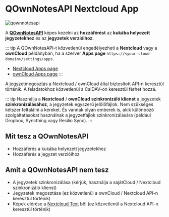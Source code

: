 # QOwnNotesAPI Nextcloud App


![qownnotesapi](/img/qownnotesapi.png)

A [**QOwnNotesAPI**](https://github.com/pbek/qownnotesapi) képes kezelni az **hozzáférést** az **kukába helyezett jegyzetekhez** és az **jegyzetek verzióihoz**.

::: tip
A QOwnNotesAPI-t közvetlenül engedélyezheti a **Nextcloud** vagy a **ownCloud** példányban, ha a szerver **Apps page** `https://<your-cloud-domain>/settings/apps`.

- [Nextcloud Apps page](https://apps.nextcloud.com/apps/qownnotesapi)
- [ownCloud Apps page](https://marketplace.owncloud.com/apps/qownnotesapi)
:::

A jegyzetmegosztás a Nextcloud / ownCloud által biztosított API-n keresztül történik. A feladatokhoz közvetlenül a CalDAV-on keresztül férhet hozzá.

::: tip
Használja a **Nextcloud** / **ownCloud** **szinkronizáló klienst** a jegyzetek **szinkronizálásához**, a jegyzetek egyszerű jelölőfájlok. Nem szükséges kétszer feltalálni a kereket. És vannak olyan emberek is, akik különböző szolgáltatásokat használnak a jegyzetfájlok szinkronizálására (például Dropbox, Syncthing vagy Resilio Sync).
:::

## Mit tesz a QOwnNotesAPI

- Hozzáférés a kukába helyezett jegyzetekhez
- Hozzáférés a jegyzet verzióihoz

## Amit a QOwnNotesAPI nem tesz

- A jegyzetek szinkronizálása (kérjük, használja a sajátCloud / Nextcloud szinkronizáló klienst)
- Jegyzetek megosztása (ez közvetlenül a ownCloud / Nextcloud API-n keresztül történik)
- Képek elérése a [Nextcloud Text](https://github.com/nextcloud/text) ből (ez közvetlenül a Nextcloud API-n keresztül történik)
